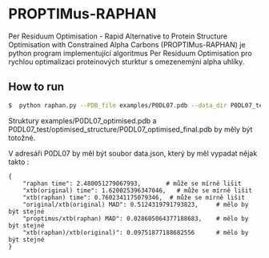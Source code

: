 # PROPTIMus-RAPHAN

Per Residuum Optimisation - Rapid Alternative to Protein Structure Optimisation with Constrained Alpha Carbons (PROPTIMus-RAPHAN) je python program implementující algoritmus Per Residuum Optimisation pro rychlou optimalizaci proteinových sturktur s omezenemýni alpha uhlíky. 

## How to run

```bash
$  python raphan.py --PDB_file examples/P0DL07.pdb --data_dir P0DL07_test --run_full_xtb_optimisation
```
Struktury examples/P0DL07_optimised.pdb a P0DL07_test/optimised_structure/P0DL07_optimised_final.pdb by měly být totožné.

V adresáři P0DL07 by měl být soubor data.json, který by měl vypadat nějak takto :
```
{
    "raphan time": 2.480051279067993,       # může se mírně lišit
    "xtb(original) time": 1.620025396347046,   # může se mírně lišit
    "xtb(raphan) time": 0.7602341175079346,  # může se mírně lišit
    "original/xtb(original) MAD": 0.5124319791793823,     # mělo by být stejné
    "proptimus/xtb(raphan) MAD": 0.028605064377188683,    # mělo by být stejné
    "xtb(raphan)/xtb(original)": 0.09751877188682556      # mělo by být stejné
}
```
